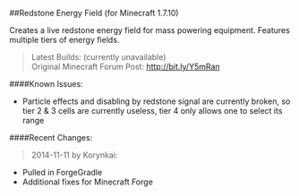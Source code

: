##Redstone Energy Field (for Minecraft 1.7.10)

Creates a live redstone energy field for mass powering equipment. Features multiple tiers of energy fields.


>Latest Builds: (currently unavailable)<br>
Original Minecraft Forum Post: http://bit.ly/Y5mRan

####Known Issues:

* Particle effects and disabling by redstone signal are currently broken, so tier 2 & 3 cells are currently useless, tier 4 only allows one to select its range

####Recent Changes:

>2014-11-11 by Korynkai:

* Pulled in ForgeGradle
* Additional fixes for Minecraft Forge

